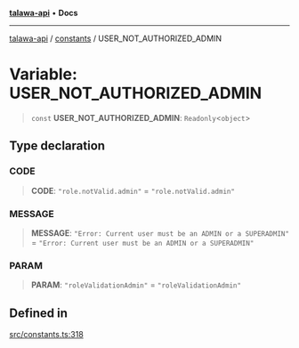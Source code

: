 [**talawa-api**](../../README.md) • **Docs**

***

[talawa-api](../../modules.md) / [constants](../README.md) / USER\_NOT\_AUTHORIZED\_ADMIN

# Variable: USER\_NOT\_AUTHORIZED\_ADMIN

> `const` **USER\_NOT\_AUTHORIZED\_ADMIN**: `Readonly`\<`object`\>

## Type declaration

### CODE

> **CODE**: `"role.notValid.admin"` = `"role.notValid.admin"`

### MESSAGE

> **MESSAGE**: `"Error: Current user must be an ADMIN or a SUPERADMIN"` = `"Error: Current user must be an ADMIN or a SUPERADMIN"`

### PARAM

> **PARAM**: `"roleValidationAdmin"` = `"roleValidationAdmin"`

## Defined in

[src/constants.ts:318](https://github.com/PalisadoesFoundation/talawa-api/blob/fe65d855b3d1e3e4af621340e7e8bfa0325634c1/src/constants.ts#L318)
